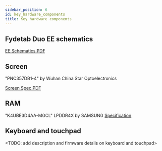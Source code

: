 ```yaml
---
sidebar_position: 6
id: key_hardware_components
title: Key hardware components
---
```

## Fydetab Duo EE schematics
[EE Schematics PDF](/img/Fydetab_Duo_Schematic.pdf)

## Screen
"PNC357DB1-4" by Wuhan China Star Optoelectronics

[Screen Spec PDF](/img/MCB357DB1-4.pdf)

## RAM
"K4UBE3D4AA-MGCL" LPDDR4X by SAMSUNG
[Specification](https://semiconductor.samsung.com/us/dram/lpddr/lpddr4x/k4ube3d4aa-mgcl/)

## Keyboard and touchpad

<TODO: add description and firmware details on keyboard and touchpad>

